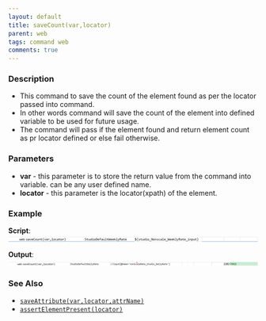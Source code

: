 ```yaml
---
layout: default
title: saveCount(var,locator)
parent: web
tags: command web
comments: true
---
```


### Description

- This command to save the count of the element found as per the locator passed into command.
- In other words command will save the count of the element into defined variable to be used for future usage.
- The command will pass if the element found and return element count as pr locator defined or else fail otherwise.

### Parameters

- **var** - this parameter is to store the return value from the command into variable.  can be any user defined name.
- **locator** - this parameter is the locator(xpath) of the element.

### Example

**Script**:<br/>
![](image/saveCount_01.png)

**Output**:<br/>
![](image/saveCount_02.png)

### See Also

- [`saveAttribute(var,locator,attrName)`](saveAttribute(var,locator,attrName))  
- [`assertElementPresent(locator)`](assertElementPresent(locator))